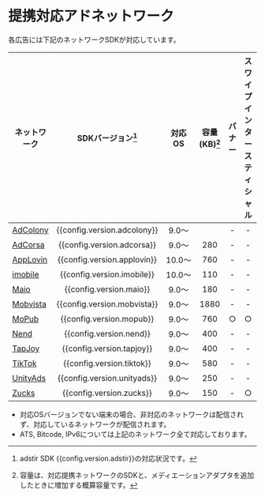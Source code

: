 # 提携対応アドネットワーク

各広告には下記のネットワークSDKが対応しています。

ネットワーク|SDKバージョン[^1]|対応OS|容量(KB)[^2]| バナー | スワイプインタースティシャル | ネイティブ | 動画リワード | 全画面インタースティシャル
---|:-:|:-:|:-:|:-:|:-:|:-:|:-:|:-:
[AdColony](adcolony.md)|{{config.version.adcolony}}|9.0〜| | - | - | - | ○ | -
[AdCorsa](adcorsa.md)  |{{config.version.adcorsa}} |9.0〜|280 | - | - | - | ○ | ○
[AppLovin](applovin.md)|{{config.version.applovin}}|10.0〜|760| - | - | - | ○ | ○
[imobile](imobile.md)  |{{config.version.imobile}} |10.0〜| 110| - | - | - | - | ○
[Maio](maio.md)        |{{config.version.maio}}    |9.0〜|180 | - | - | - | ○ | ○
[Mobvista](mobvista.md)|{{config.version.mobvista}}|9.0〜|1880 | - | - | - | ○ | ○
[MoPub](mopub.md)      |{{config.version.mopub}}   |9.0〜|760| ○ | ○ | ○ | ○ | ○
[Nend](nend.md)        |{{config.version.nend}}    |9.0〜|400 | - | - | - | ○ | ○
[TapJoy](tapjoy.md)    |{{config.version.tapjoy}}  |9.0〜|400 | - | - | - | ○ | ○
[TikTok](tiktok.md)    |{{config.version.tiktok}}  |9.0〜|580| - | - | - | ○ | ○
[UnityAds](unityads.md)|{{config.version.unityads}}|9.0〜|250 | - | - | - | ○ | -
[Zucks](zucks.md)      |{{config.version.zucks}}   |9.0〜|  150| - | ○ | - | - | -



* 対応OSバージョンでない端末の場合、非対応のネットワークは配信されず、対応しているネットワークが配信されます。
* ATS, Bitcode, IPv6については上記のネットワーク全て対応しております。

[^1]: adstir SDK {{config.version.adstir}}の対応状況です。
[^2]: 容量は、対応提携ネットワークのSDKと、メディエーションアダプタを追加したときに増加する概算容量です。
